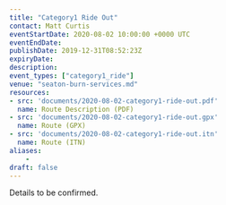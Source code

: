 ```yaml
---
title: "Category1 Ride Out"
contact: Matt Curtis
eventStartDate: 2020-08-02 10:00:00 +0000 UTC
eventEndDate:
publishDate: 2019-12-31T08:52:23Z
expiryDate:
description:
event_types: ["category1_ride"] 
venue: "seaton-burn-services.md"
resources:
- src: 'documents/2020-08-02-category1-ride-out.pdf'
  name: Route Description (PDF)
- src: 'documents/2020-08-02-category1-ride-out.gpx'
  name: Route (GPX)
- src: 'documents/2020-08-02-category1-ride-out.itn'
  name: Route (ITN)
aliases:
    - 
draft: false
---
```


Details to be confirmed.